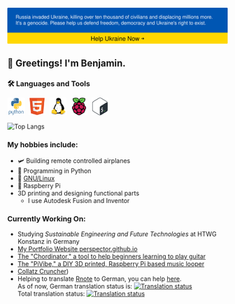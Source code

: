[![Stand With Ukraine](https://raw.githubusercontent.com/vshymanskyy/StandWithUkraine/main/banner2-direct.svg)](https://vshymanskyy.github.io/StandWithUkraine)

## 👋 Greetings! I'm Benjamin.
<!--![perspector's GitHub stats](https://github-readme-stats.vercel.app/api?username=perspector&show_icons=true) -->

### 🛠️ Languages and Tools
<img src="https://github.com/devicons/devicon/blob/master/icons/python/python-original-wordmark.svg" title="Python" alt="Python" width="40" height="40"/>&nbsp;
<img src="https://github.com/devicons/devicon/blob/master/icons/html5/html5-original.svg" title="Bash" alt="HTML" width="40" height="40"/>&nbsp;
<img src="https://github.com/devicons/devicon/blob/master/icons/linux/linux-original.svg" title="Linux" alt="GNU/Linux" width="40" height="40"/>&nbsp;
<img src="https://github.com/devicons/devicon/blob/master/icons/raspberrypi/raspberrypi-original.svg" title="Raspberry Pi" alt="Raspberry Pi" width="40" height="40"/>&nbsp;
<img src="https://github.com/devicons/devicon/blob/master/icons/bash/bash-original.svg" title="Bash" alt="Bash" width="40" height="40"/>

![Top Langs](https://github-readme-stats.vercel.app/api/top-langs/?username=perspector&exclude_repo=perspector.github.io)

### My hobbies include:
- 🛩️ Building remote controlled airplanes
- 🐍 Programming in Python
- 🐧 [GNU/Linux](https://www.gnu.org/gnu/thegnuproject.html)
- 🥧 Raspberry Pi
- 3D printing and designing functional parts
  - I use Autodesk Fusion and Inventor

### Currently Working On:
- Studying _Sustainable Engineering and Future Technologies_ at HTWG Konstanz in Germany
- [My Portfolio Website perspector.github.io](https://github.com/perspector/perspector.github.io)
- [The "Chordinator," a tool to help beginners learning to play guitar](https://perspector.github.io/engineering/edd/capstone.html)
- [The "PiVibe," a DIY 3D printed, Raspberry Pi based music looper](https://perspector.github.io/other-projects/both/pivibe.html)
- [Collatz Cruncher](https://github.com/perspector/Collatz-Cruncher))
- Helping to translate [Rnote](https://github.com/flxzt/rnote) to German, you can help [here](https://hosted.weblate.org/projects/rnote/repo/).\
As of now, German translation status is: [![Translation status](https://hosted.weblate.org/widget/rnote/repo/de/svg-badge.svg)](https://hosted.weblate.org/engage/rnote/-/de/)\
Total translation status:  [![Translation status](https://hosted.weblate.org/widget/rnote/svg-badge.svg)](https://hosted.weblate.org/engage/rnote/)
